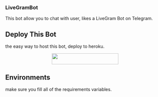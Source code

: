 ### LiveGramBot

This bot allow you to chat with user, likes a LiveGram Bot on Telegram.

## Deploy This Bot
the easy way to host this bot, deploy to heroku.
<p align="center"><a href="https://dashboard.heroku.com/new?template=https://github.com/TheChampu/Livegram"> <img src="https://img.shields.io/badge/Deploy%20To%20Heroku-blueviolet?style=for-the-badge&logo=heroku" width="210" height="34.45"/></a></p>

## Environments
make sure you fill all of the requirements variables.
